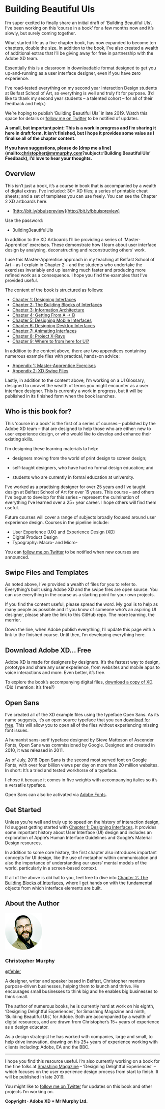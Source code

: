 Building Beautiful UIs
======================

<!-- 1,599 Words -->

I’m super excited to finally share an initial draft of ‘Building Beautiful UIs’. I’ve been working on this ‘course in a book’ for a few months now and it’s slowly, but surely coming together.

What started life as a five chapter book, has now expanded to become ten chapters, double the size. In addition to the book, I’ve also created a wealth of additional extras that I’ll be giving away for free in partnership with the Adobe XD team.

Essentially this is a classroom in downloadable format designed to get you up-and-running as a user interface designer, even if you have zero experience.

I’ve road-tested everything on my second year Interaction Design students at Belfast School of Art, so everything is well and truly fit for purpose. (I’d like to thank my second year students – a talented cohort – for all of their feedback and help.)

We’re hoping to publish ‘Building Beautiful UIs’ in late 2019. Watch this space for details or [follow me on Twitter](https://www.twitter.com/fehler) to be notified of updates.

**A small, but important point: This is a work in progress and I’m sharing it here in draft form. It isn’t finished, but I hope it provides some value as I finalise all of the chapter content.**

**If you have suggestions, please do [drop me a line](mailto:christopher@mrmurphy.com?subject=‘Building Beautiful UIs’ Feedback), I’d love to hear your thoughts.**



Overview
--------

This isn’t just a book, it’s a course in book that is accompanied by a wealth of digital extras. I’ve included: 30+ XD files; a series of printable cheat sheets; and a set of templates you can use freely. You can see the Chapter 2 XD artboards here:

+ [http://bit.ly/bbuispreview](http://bit.ly/bbuispreview)

Use the password:

+ 3uilding3eautifulUIs

In addition to the XD Artboards I’ll be providing a series of ‘Master-Apprentice’ exercises. These demonstrate how I learn about user interface design by analysing, deconstructing and reconstructing others’ work.

I use this Master-Apprentice approach in my teaching at Belfast School of Art – as I explain in Chapter 2 – and the students who undertake the exercises invariably end up learning much faster and producing more refined work as a consequence. I hope you find the examples that I’ve provided useful.

The content of the book is structured as follows:

+ [Chapter 1: Designing Interfaces][01]
+ [Chapter 2: The Building Blocks of Interfaces][02]
+ [Chapter 3: Information Architecture][03]
+ [Chapter 4: Getting From A → B][04]
+ [Chapter 5: Designing Mobile Interfaces][05]
+ [Chapter 6: Designing Desktop Interfaces][06]
+ [Chapter 7: Animating Interfaces][07]
+ [Chapter 8: Project X-Rays][08]
+ [Chapter 9: Where to from here for UI?][09]

In addition to the content above, there are two appendices containing numerous example files with practical, hands-on advice:

+ [Appendix 1: Master-Apprentice Exercises][A1]
+ [Appendix 2: XD Swipe Files][A2]

Lastly, in addition to the content above, I’m working on a UI Glossary, designed to unravel the wealth of terms you might encounter as a user interface designer. This is currently a work in progress, but it will be published in its finished form when the book launches.



Who is this book for?
---------------------

This ‘course in a book’ is the first of a series of courses – published by the Adobe XD team – that are designed to help those who are either: new to user experience design, or who would like to develop and enhance their existing skills.

I’m designing these learning materials to help:

+ designers moving from the world of print design to screen design;

+ self-taught designers, who have had no formal design education; and

+ students who are currently in formal education at university.

I’ve worked as a practising designer for over 25 years and I’ve taught design at Belfast School of Art for over 15 years. This course – and others I’ve begun to develop for this series – represent the culmination of everything I’ve learned over a 25+ year career. I hope others will find them useful.

Future courses will cover a range of subjects broadly focused around user experience design. Courses in the pipeline include:

+ User Experience (UX) and Experience Design (XD)
+ Digital Product Design
+ Typography: Macro- and Micro-

You can [follow me on Twitter](https://www.twitter.com/fehler) to be notified when new courses are announced.



Swipe Files and Templates
-------------------------

As noted above, I’ve provided a wealth of files for you to refer to. Everything’s built using Adobe XD and the swipe files are open source. You can use everything in the course as a starting point for your own projects.

If you find the content useful, please spread the word. My goal is to help as many people as possible and if you know of someone who’s an aspiring UI designer, please share the link to this GitHub repo. The more learning, the merrier.

Down the line, when Adobe publish everything, I’ll update this page with a link to the finished course. Until then, I’m developing everything here.



Download Adobe XD… Free
-----------------------

Adobe XD is made for designers by designers. It’s the fastest way to design, prototype and share any user experience, from websites and mobile apps to voice interactions and more. Even better, it’s free.

To explore the book’s accompanying digital files, [download a copy of XD](https://xd.adobe.com). (Did I mention: It’s free?)



Open Sans
---------

I’ve created all of the XD example files using the typeface Open Sans. As its name suggests, it’s an open source typeface that you can [download for free](https://fonts.google.com/specimen/Open+Sans). This will allow you to open all of the files without experiencing missing font issues.

A humanist sans-serif typeface designed by Steve Matteson of Ascender Fonts, Open Sans was commissioned by Google. Designed and created in 2010, it was released in 2011.

As of July, 2018 Open Sans is the second most served font on Google Fonts, with over four billion views per day on more than 20 million websites. In short: It’s a tried and tested workhorse of a typeface.

I chose it because it comes in five weights with accompanying italics so it’s a versatile typeface.

Open Sans can also be activated via [Adobe Fonts](https://fonts.adobe.com/fonts/open-sans).



Get Started
-----------

Unless you’re well and truly up to speed on the history of interaction design, I’d suggest getting started with [Chapter 1: Designing Interfaces][01]. It provides some important history about User Interface (UI) design and includes an exploration of Apple’s Human Interface Guidelines and Google’s Material Design resources.

In addition to some core history, the first chapter also introduces important concepts for UI design, like the use of metaphor within communication and also the importance of understanding our users’ mental models of the world, particularly in a screen-based context.

If all of the above is old hat to you, feel free to dive into [Chapter 2: The Building Blocks of Interfaces][01], where I get hands on with the fundamental objects from which interface elements are built.



About the Author
----------------

![Christopher Murphy](images/overview/mr-murphy.png)

### Christopher Murphy

[@fehler](https://www.twitter.com/fehler)

A designer, writer and speaker based in Belfast, Christopher mentors purpose-driven businesses, helping them to launch and thrive. He encourages small businesses to think big and he enables big businesses to think small.

The author of numerous books, he is currently hard at work on his eighth, ‘Designing Delightful Experiences’, for Smashing Magazine and ninth, ‘Building Beautiful UIs’, for Adobe. Both are accompanied by a wealth of digital resources, and are drawn from Christopher’s 15+ years of experience as a design educator.

As a design strategist he has worked with companies, large and small, to help drive innovation, drawing on his 25+ years of experience working with clients including: Adobe, EA and the BBC.



---



I hope you find this resource useful. I’m also currently working on a book for the fine folks at [Smashing Magazine](https://www.smashingmagazine.com) – ‘Designing Delightful Experiences’ – which focuses on the user experience design process from start to finish. It will be published in late 2019.

You might like to [follow me on Twitter](https://www.twitter.com/fehler) for updates on this book and other projects I’m working on.

**Copyright · Adobe XD + Mr Murphy Ltd.**



<!-- Links -->

[01]: https://github.com/fehler/building-beautiful-uis/blob/master/01-Chapter-1-Designing-Interfaces.md "Chapter 1: Designing Interfaces"

[02]: https://github.com/fehler/building-beautiful-uis/blob/master/02-Chapter-2-The-Building-Blocks-of-Interfaces.md "Chapter 2: The Building Blocks of Interfaces"

[03]: https://github.com/fehler/building-beautiful-uis/blob/master/03-Chapter-3-Information-Architecture.md "Chapter 3: Information Architecture"

[04]: https://github.com/fehler/building-beautiful-uis/blob/master/04-Chapter-4-Getting-From-A-to-B.md "Chapter 4: Getting From A → B"

[05]: https://github.com/fehler/building-beautiful-uis/blob/master/05-Chapter-5-Designing-Mobile-Interfaces.md "Chapter 5: Designing Mobile Interfaces"

[06]: https://github.com/fehler/building-beautiful-uis/blob/master/06-Chapter-6-Designing-Desktop-Interfaces.md "Chapter 6: Designing Desktop Interfaces"

[07]: https://github.com/fehler/building-beautiful-uis/blob/master/07-Chapter-7-Animating-Interfaces.md "Chapter 7: Animating Interfaces"

[08]: https://github.com/fehler/building-beautiful-uis/blob/master/08-Chapter-8-Project-X-Rays.md "Chapter 8: Project X-Rays"

[09]: https://github.com/fehler/building-beautiful-uis/blob/master/09-Chapter-9-Where-to-from-here-for-UI%3F.md "Chapter 9: Where to from here for UI?"

[A1]: https://github.com/fehler/building-beautiful-uis/blob/master/10-Appendix-1-Master-Apprentice-Exercises.md "Appendix 1: Master-Apprentice Exercises"

[A2]: https://github.com/fehler/building-beautiful-uis/blob/master/11-Appendix-2-XD-Swipe-Files.md "Appendix 2: XD Swipe Files"